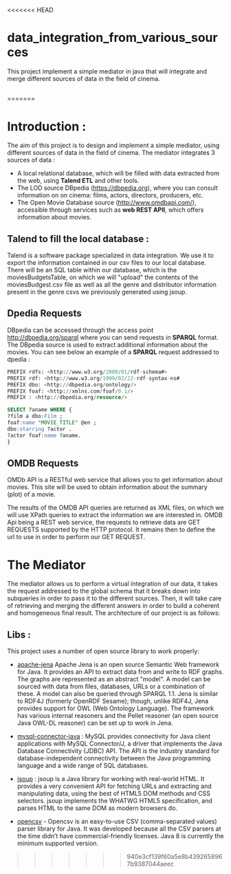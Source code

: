 <<<<<<< HEAD
# data_integration_from_various_sources
This project implement a simple mediator in java that will integrate and merge different sources of data in the field of cinema.


##

=======
# Introduction :
The aim of this project is to design and implement a simple mediator, using different sources
of data in the field of cinema. The mediator integrates 3 sources of data :
- A local relational database, which will be filled with data extracted from the web, using **Talend ETL** and other tools.
- The LOD source DBpedia (https://dbpedia.org), where you can consult information on  on cinema: films, actors, directors, producers, etc.
- The Open Movie Database source (http://www.omdbapi.com/), accessible through services such as **web REST APII**, which offers information about movies.


## Talend to fill the local database : 
Talend is a software package specialized in data integration. We use it to export the information contained in our csv files to our local database. There will be an SQL table within our database, which is the moviesBudgetsTable, on which we will "upload" the contents of the moviesBudgest.csv file as well as all the genre and distributor information present in the genre csvs we previously generated using jsoup.

## Dpedia Requests

DBpedia can be accessed through the access point http://dbpedia.org/sparql where you can send requests in **SPARQL** format. The DBpedia source is used to extract additional information about the movies.
You can see below an example of a **SPARQL** request addressed to dpedia :
~~~~sql
PREFIX rdfs: <http://www.w3.org/2000/01/rdf-schema#>
PREFIX rdf: <http://www.w3.org/1999/02/22-rdf-syntax-ns#
PREFIX dbo: <http://dbpedia.org/ontology/>
PREFIX foaf: <http://xmlns.com/foaf/0.1/>
PREFIX : <http://dbpedia.org/resource/>

SELECT ?aname WHERE {
?film a dbo:Film ;
foaf:name "MOVIE_TITLE" @en ;
dbo:starring ?actor .
?actor foaf:name ?aname.
}
~~~~


## OMDB Requests 
OMDb API is a RESTful web service that allows you to get information about movies. This site will be used to obtain information about the summary (plot) of a movie.

The results of the OMDB API queries are returned as XML files, on which we will use XPath queries to extract the information we are interested in. OMDB Api being a REST web service, the requests to retrieve data are GET REQUESTS supported by the HTTP protocol. It remains then to define the url to use in order to perform our GET REQUEST.



# The Mediator
The mediator allows us to perform a virtual integration of our data, it takes the request addressed to the global schema that it breaks down into subqueries in order to pass it to the different sources. Then, it will take care of retrieving and merging the different answers in order to build a coherent and homogeneous final result. The architecture of our project is as follows:


## Libs : 

This project uses a number of open source library to work properly:

* [apache-jena](https://mvnrepository.com/artifact/org.apache.jena/jena-core/3.14.0) Apache Jena is an open source Semantic Web framework for Java. It provides an API to extract data from and write to RDF graphs. The graphs are represented as an abstract "model". A model can be sourced with data from files, databases, URLs or a combination of these. A model can also be queried through SPARQL 1.1. Jena is similar to RDF4J (formerly OpenRDF Sesame); though, unlike RDF4J, Jena provides support for OWL (Web Ontology Language). The framework has various internal reasoners and the Pellet reasoner (an open source Java OWL-DL reasoner) can be set up to work in Jena.

* [mysql-connector-java](https://www.w3resource.com/mysql/mysql-java-connection.php) : MySQL provides connectivity for Java client applications with MySQL Connector/J, a driver that implements the Java Database Connectivity (JDBC) API. The API is the industry standard for database-independent connectivity between the Java programming language and a wide range of SQL databases.

* [jsoup](https://jsoup.org/download) : jsoup is a Java library for working with real-world HTML. It provides a very convenient API for fetching URLs and extracting and manipulating data, using the best of HTML5 DOM methods and CSS selectors. jsoup implements the WHATWG HTML5 specification, and parses HTML to the same DOM as modern browsers do.

* [opencsv](http://opencsv.sourceforge.net/) - Opencsv is an easy-to-use CSV (comma-separated values) parser library for Java. It was developed because all the CSV parsers at the time didn’t have commercial-friendly licenses. Java 8 is currently the minimum supported version.
>>>>>>> 940e3cf139f60a5e8b4392658967b9387044aeec


